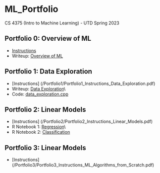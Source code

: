 # ML_Portfolio
CS 4375 (Intro to Machine Learning) - UTD Spring 2023

## Portfolio 0: Overview of ML
* [Instructions](/Portfolio0/Portfolio0_Instructions_Setup.pdf)
* Writeup: [Overview of ML](/Portfolio0/Overview_of_ML.pdf)

## Portfolio 1: Data Exploration
* [Instructions] (/Portfolio1/Portfolio1_Instructions_Data_Exploration.pdf)
* Writeup: [Data Exploration](/Portfolio1/Data_Exploration.pdf)\
* Code: [data_exploration.cpp](/Portfolio1/data_exploration.cpp)

## Portfolio 2: Linear Models
* [Instructions] (/Portfolio2/Portfolio2_Instructions_Linear_Models.pdf)
* R Notebook 1: [Regression](/Portfolio2/Regression.pdf)\
* R Notebook 2: [Classification](/Portfolio2/Classification.pdf)

## Portfolio 3: Linear Models
* [Instructions] (/Portfolio3/Portfolio3_Instructions_ML_Algorithms_from_Scratch.pdf)
